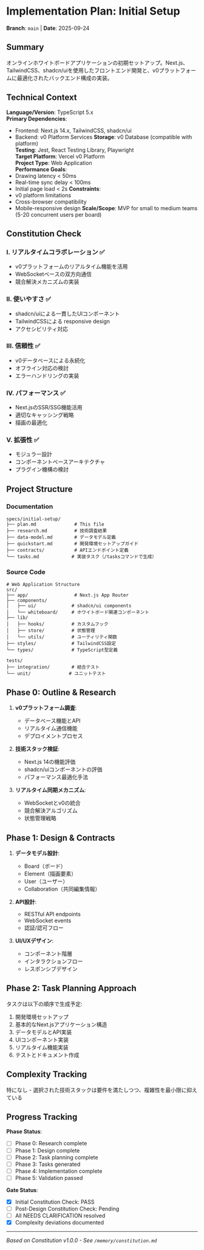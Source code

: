 # Implementation Plan: Initial Setup

**Branch**: `main` | **Date**: 2025-09-24

## Summary
オンラインホワイトボードアプリケーションの初期セットアップ。Next.js、TailwindCSS、shadcn/uiを使用したフロントエンド開発と、v0プラットフォームに最適化されたバックエンド構成の実装。

## Technical Context
**Language/Version**: TypeScript 5.x  
**Primary Dependencies**: 
- Frontend: Next.js 14.x, TailwindCSS, shadcn/ui
- Backend: v0 Platform Services
**Storage**: v0 Database (compatible with platform)  
**Testing**: Jest, React Testing Library, Playwright  
**Target Platform**: Vercel v0 Platform  
**Project Type**: Web Application  
**Performance Goals**: 
- Drawing latency < 50ms
- Real-time sync delay < 100ms
- Initial page load < 2s
**Constraints**: 
- v0 platform limitations
- Cross-browser compatibility
- Mobile-responsive design
**Scale/Scope**: MVP for small to medium teams (5-20 concurrent users per board)

## Constitution Check

### I. リアルタイムコラボレーション ✅
- v0プラットフォームのリアルタイム機能を活用
- WebSocketベースの双方向通信
- 競合解決メカニズムの実装

### II. 使いやすさ ✅
- shadcn/uiによる一貫したUIコンポーネント
- TailwindCSSによる responsive design
- アクセシビリティ対応

### III. 信頼性 ✅
- v0データベースによる永続化
- オフライン対応の検討
- エラーハンドリングの実装

### IV. パフォーマンス ✅
- Next.jsのSSR/SSG機能活用
- 適切なキャッシング戦略
- 描画の最適化

### V. 拡張性 ✅
- モジュラー設計
- コンポーネントベースアーキテクチャ
- プラグイン機構の検討

## Project Structure

### Documentation
```
specs/initial-setup/
├── plan.md              # This file
├── research.md          # 技術調査結果
├── data-model.md        # データモデル定義
├── quickstart.md        # 開発環境セットアップガイド
├── contracts/           # APIエンドポイント定義
└── tasks.md            # 実装タスク（/tasksコマンドで生成）
```

### Source Code
```
# Web Application Structure
src/
├── app/                 # Next.js App Router
├── components/
│   ├── ui/             # shadcn/ui components
│   └── whiteboard/     # ホワイトボード関連コンポーネント
├── lib/
│   ├── hooks/          # カスタムフック
│   ├── store/          # 状態管理
│   └── utils/          # ユーティリティ関数
├── styles/             # TailwindCSS設定
└── types/              # TypeScript型定義

tests/
├── integration/        # 結合テスト
└── unit/              # ユニットテスト
```

## Phase 0: Outline & Research
1. **v0プラットフォーム調査**:
   - データベース機能とAPI
   - リアルタイム通信機能
   - デプロイメントプロセス

2. **技術スタック検証**:
   - Next.js 14の機能評価
   - shadcn/uiコンポーネントの評価
   - パフォーマンス最適化手法

3. **リアルタイム同期メカニズム**:
   - WebSocketとv0の統合
   - 競合解決アルゴリズム
   - 状態管理戦略

## Phase 1: Design & Contracts
1. **データモデル設計**:
   - Board（ボード）
   - Element（描画要素）
   - User（ユーザー）
   - Collaboration（共同編集情報）

2. **API設計**:
   - RESTful API endpoints
   - WebSocket events
   - 認証/認可フロー

3. **UI/UXデザイン**:
   - コンポーネント階層
   - インタラクションフロー
   - レスポンシブデザイン

## Phase 2: Task Planning Approach
タスクは以下の順序で生成予定:

1. 開発環境セットアップ
2. 基本的なNext.jsアプリケーション構造
3. データモデルとAPI実装
4. UIコンポーネント実装
5. リアルタイム機能実装
6. テストとドキュメント作成

## Complexity Tracking
特になし - 選択された技術スタックは要件を満たしつつ、複雑性を最小限に抑えている

## Progress Tracking

**Phase Status**:
- [ ] Phase 0: Research complete
- [ ] Phase 1: Design complete
- [ ] Phase 2: Task planning complete
- [ ] Phase 3: Tasks generated
- [ ] Phase 4: Implementation complete
- [ ] Phase 5: Validation passed

**Gate Status**:
- [x] Initial Constitution Check: PASS
- [ ] Post-Design Constitution Check: Pending
- [ ] All NEEDS CLARIFICATION resolved
- [x] Complexity deviations documented

---
*Based on Constitution v1.0.0 - See `/memory/constitution.md`*
